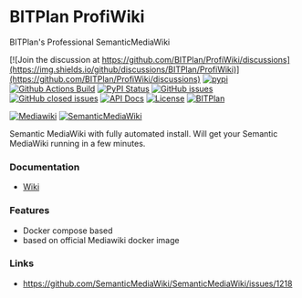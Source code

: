 # BITPlan ProfiWiki
BITPlan's Professional SemanticMediaWiki

[![Join the discussion at https://github.com/BITPlan/ProfiWiki/discussions](https://img.shields.io/github/discussions/BITPlan/ProfiWiki)](https://github.com/BITPlan/ProfiWiki/discussions)
[![pypi](https://img.shields.io/pypi/pyversions/ProfiWiki)](https://pypi.org/project/ProfiWiki/)
[![Github Actions Build](https://github.com/BITPlan/ProfiWiki/actions/workflows/build.yml/badge.svg)](https://github.com/BITPlan/ProfiWiki/actions/workflows/build.yml)
[![PyPI Status](https://img.shields.io/pypi/v/ProfiWiki.svg)](https://pypi.python.org/pypi/ProfiWiki/)
[![GitHub issues](https://img.shields.io/github/issues/BITPlan/ProfiWiki.svg)](https://github.com/BITPlan/ProfiWiki/issues)
[![GitHub closed issues](https://img.shields.io/github/issues-closed/BITPlan/ProfiWiki.svg)](https://github.com/BITPlan/ProfiWiki/issues/?q=is%3Aissue+is%3Aclosed)
[![API Docs](https://img.shields.io/badge/API-Documentation-blue)](https://BITPlan.github.io/ProfiWiki/)
[![License](https://img.shields.io/github/license/BITPlan/ProfiWiki.svg)](https://www.apache.org/licenses/LICENSE-2.0)
[![BITPlan](http://wiki.bitplan.com/images/wiki/thumb/3/38/BITPlanLogoFontLessTransparent.png/198px-BITPlanLogoFontLessTransparent.png)](http://www.bitplan.com)

[![Mediawiki](https://upload.wikimedia.org/wikipedia/commons/thumb/a/a3/MediaWiki_logo_1.png/128px-MediaWiki_logo_1.png)](https://www.mediawiki.org/wiki/MediaWiki)
[![SemanticMediaWiki](http://semantic-mediawiki.org/w/images/7/7c/SMW_logo_142px.png)](http://www.semantic-mediawiki.org/)

Semantic MediaWiki with fully automated install.
Will get your Semantic MediaWiki running in a few minutes.

### Documentation
* [Wiki](https://wiki.bitplan.com/index.php/ProfiWiki)
### Features
* Docker compose based
* based on official Mediawiki docker image
### Links
* https://github.com/SemanticMediaWiki/SemanticMediaWiki/issues/1218
